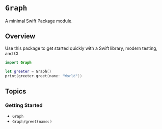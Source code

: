 # `Graph`

A minimal Swift Package module.

## Overview

Use this package to get started quickly with a Swift library, modern testing, and CI.

```swift
import Graph

let greeter = Graph()
print(greeter.greet(name: "World"))
```

## Topics

### Getting Started

- `Graph`
- `Graph/greet(name:)`
